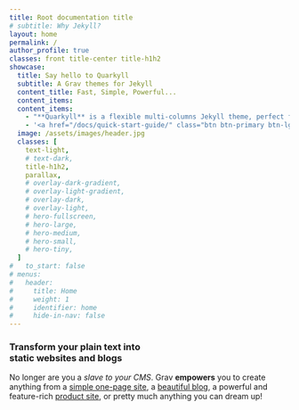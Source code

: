 ```yaml
---
title: Root documentation title
# subtitle: Why Jekyll?
layout: home
permalink: /
author_profile: true
classes: front title-center title-h1h2
showcase:
  title: Say hello to Quarkyll
  subtitle: A Grav themes for Jekyll
  content_title: Fast, Simple, Powerful...
  content_items:
  content_items:
    - "**Quarkyll** is a flexible multi-columns Jekyll theme, perfect for building... **Mmhhh... I don't know!! Let me think until I finished it!**"
    - '<a href="/docs/quick-start-guide/" class="btn btn-primary btn-lg">Read Quarkyll documentation</a>'
  image: /assets/images/header.jpg
  classes: [
    text-light,
    # text-dark,
    title-h1h2,
    parallax,
    # overlay-dark-gradient,
    # overlay-light-gradient,
    # overlay-dark,
    # overlay-light,
    # hero-fullscreen,
    # hero-large,
    # hero-medium,
    # hero-small,
    # hero-tiny,
  ]
#   to_start: false
# menus:
#   header:
#     title: Home
#     weight: 1
#     identifier: home
#     hide-in-nav: false
---
```


<h3><strong>Transform your plain text into<br/>static websites and blogs</strong></h3>

<p>
  No longer are you a <em>slave to your CMS</em>. Grav <strong>empowers</strong> you to
  create anything from a <a target="_blank" href="https://demo.getgrav.org/onepage-skeleton" rel="noreferrer">simple one-page site</a>,
  a <a target="_blank" href="https://demo.getgrav.org/blog-skeleton" rel="noreferrer">beautiful blog</a>,
  a powerful and feature-rich <a target="_blank" href="https://demo.getgrav.org/shop-skeleton" rel="noreferrer">product site</a>,
  or pretty much anything you can dream up!
</p>
